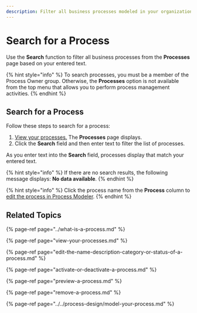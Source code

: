 ```yaml
---
description: Filter all business processes modeled in your organization.
---
```


# Search for a Process

Use the **Search** function to filter all business processes from the **Processes** page based on your entered text.

{% hint style="info" %}
To search processes, you must be a member of the Process Owner group. Otherwise, the **Processes** option is not available from the top menu that allows you to perform process management activities.
{% endhint %}

## Search for a Process

Follow these steps to search for a process:

1. [View your processes.](./#view-your-processes) The **Processes** page displays.
2. Click the **Search** field and then enter text to filter the list of processes.

As you enter text into the **Search** field, processes display that match your entered text.

{% hint style="info" %}
If there are no search results, the following message displays: **No data available**.
{% endhint %}

{% hint style="info" %}
Click the process name from the **Process** column to [edit the process in Process Modeler](../../process-design/model-your-process.md).
{% endhint %}

## Related Topics

{% page-ref page="../what-is-a-process.md" %}

{% page-ref page="view-your-processes.md" %}

{% page-ref page="edit-the-name-description-category-or-status-of-a-process.md" %}

{% page-ref page="activate-or-deactivate-a-process.md" %}

{% page-ref page="preview-a-process.md" %}

{% page-ref page="remove-a-process.md" %}

{% page-ref page="../../process-design/model-your-process.md" %}

